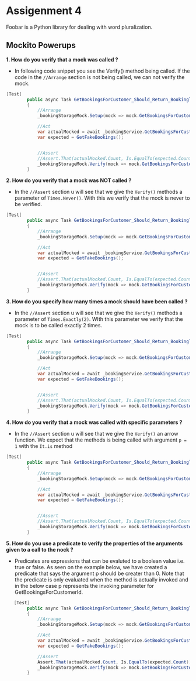 # Assigenment 4

Foobar is a Python library for dealing with word pluralization.

## Mockito Powerups

**1. How do you verify that a mock was called ?**
* In following code snippet you see the Verify() method being called. If the code in the ```//Arrange``` section is not being called, we can not verify the mock.
 
```csharp 
[Test]
        public async Task GetBookingsForCustomer_Should_Return_Bookinglist()
        {
            //Arrange
            _bookingStorageMock.Setup(mock => mock.GetBookingsForCustomerId(1)).ReturnsAsync(GetFakeBookings());

            //Act
            var actualMocked = await _bookingService.GetBookingsForCustomerId(1);
            var expected = GetFakeBookings();


            //Assert
            //Assert.That(actualMocked.Count, Is.EqualTo(expected.Count));
            _bookingStorageMock.Verify(mock => mock.GetBookingsForCustomerId(1));
        }
```
**2. How do you verify that a mock was NOT called ?**

* In the ```//Assert``` section u will see that we give the ```Verify()``` methods a parameter of ```Times.Never()```. 
With this we verify that the mock is never to be verified.

```csharp 
[Test]
        public async Task GetBookingsForCustomer_Should_Return_Bookinglist()
        {
            //Arrange
            _bookingStorageMock.Setup(mock => mock.GetBookingsForCustomerId(1)).ReturnsAsync(GetFakeBookings());

            //Act
            var actualMocked = await _bookingService.GetBookingsForCustomerId(1);
            var expected = GetFakeBookings();


            //Assert
            //Assert.That(actualMocked.Count, Is.EqualTo(expected.Count));
            _bookingStorageMock.Verify(mock => mock.GetBookingsForCustomerId(1), Times.Never());
        }
```

**3. How do you specify how many times a mock should have been called ?**

* In the ```//Assert``` section u will see that we give the ```Verify()``` methods a parameter of ```Times.Exactly(2)```. WIth this parameter we verify that the mock is to be called exactly 2 times.
```csharp
[Test]
        public async Task GetBookingsForCustomer_Should_Return_Bookinglist()
        {
            //Arrange
            _bookingStorageMock.Setup(mock => mock.GetBookingsForCustomerId(1)).ReturnsAsync(GetFakeBookings());

            //Act
            var actualMocked = await _bookingService.GetBookingsForCustomerId(1);
            var expected = GetFakeBookings();


            //Assert
            //Assert.That(actualMocked.Count, Is.EqualTo(expected.Count));
            _bookingStorageMock.Verify(mock => mock.GetBookingsForCustomerId(1), Times.Exactly(2));
        }
```

**4. How do you verify that a mock was called with specific parameters ?**

* In the ```//Assert``` section u will see that we give the ```Verify()``` an arrow function. We expect that the methods is being called with argument ```p = 1``` with the ```It.is``` method

```csharp 
[Test]
        public async Task GetBookingsForCustomer_Should_Return_Bookinglist()
        {
            //Arrange
            _bookingStorageMock.Setup(mock => mock.GetBookingsForCustomerId(1)).ReturnsAsync(GetFakeBookings());

            //Act
            var actualMocked = await _bookingService.GetBookingsForCustomerId(1);
            var expected = GetFakeBookings();


            //Assert
            //Assert.That(actualMocked.Count, Is.EqualTo(expected.Count));
            _bookingStorageMock.Verify(mock => mock.GetBookingsForCustomerId(It.Is<int>(p => p == 1)));
        }
```

**5. How do you use a predicate to verify the properties of the arguments given to a call to the nock ?**

* Predicates are expressions that can be evaluted to a boolean value i.e. true or false. As seen on the example below, we have created a predicate that says the argument p should be creater than 0. Note that the predicate is only evaluated when the method is actually invoked and in the below case p represents the invoking parameter for GetBookingsForCustomerId.

```csharp
   [Test]
        public async Task GetBookingsForCustomer_Should_Return_Bookinglist()
        {
            //Arrange
            _bookingStorageMock.Setup(mock => mock.GetBookingsForCustomerId(It.Is<int>(p => p > 0))).ReturnsAsync(GetFakeBookings());

            //Act
            var actualMocked = await _bookingService.GetBookingsForCustomerId(1);
            var expected = GetFakeBookings();

            //Assert
            Assert.That(actualMocked.Count, Is.EqualTo(expected.Count));
            _bookingStorageMock.Verify(mock => mock.GetBookingsForCustomerId(It.Is<int>(p => p == 1)));
        }
```
